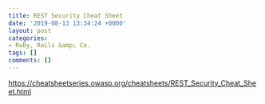 ```yaml
---
title: REST Security Cheat Sheet
date: '2019-08-13 13:34:24 +0000'
layout: post
categories:
- Ruby, Rails &amp; Co.
tags: []
comments: []
---
```

<https://cheatsheetseries.owasp.org/cheatsheets/REST_Security_Cheat_Sheet.html>